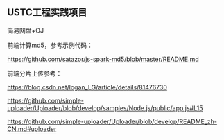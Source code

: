 ## USTC工程实践项目
简易网盘+OJ

前端计算md5，参考示例代码：

https://github.com/satazor/js-spark-md5/blob/master/README.md

前端分片上传参考：

https://blog.csdn.net/logan_LG/article/details/81476730

https://github.com/simple-uploader/Uploader/blob/develop/samples/Node.js/public/app.js#L15

https://github.com/simple-uploader/Uploader/blob/develop/README_zh-CN.md#uploader
